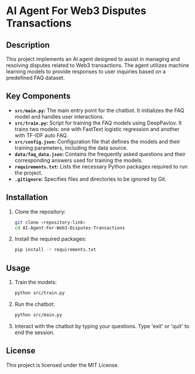 # AI Agent For Web3 Disputes Transactions

## Description
This project implements an AI agent designed to assist in managing and resolving disputes related to Web3 transactions. The agent utilizes machine learning models to provide responses to user inquiries based on a predefined FAQ dataset.

## Key Components
- **`src/main.py`:** The main entry point for the chatbot. It initializes the FAQ model and handles user interactions.
- **`src/train.py`:** Script for training the FAQ models using DeepPavlov. It trains two models: one with FastText logistic regression and another with TF-IDF auto FAQ.
- **`src/config.json`:** Configuration file that defines the models and their training parameters, including the data source.
- **`data/faq_data.json`:** Contains the frequently asked questions and their corresponding answers used for training the models.
- **`requirements.txt`:** Lists the necessary Python packages required to run the project.
- **`.gitignore`:** Specifies files and directories to be ignored by Git.

## Installation
1. Clone the repository:
   ```bash
   git clone <repository-link>
   cd AI-Agent-For-Web3-Disputes-Transactions
   ```

2. Install the required packages:
   ```bash
   pip install -r requirements.txt
   ```

## Usage
1. Train the models:
   ```bash
   python src/train.py
   ```

2. Run the chatbot:
   ```bash
   python src/main.py
   ```

3. Interact with the chatbot by typing your questions. Type 'exit' or 'quit' to end the session.

## License
This project is licensed under the MIT License.
